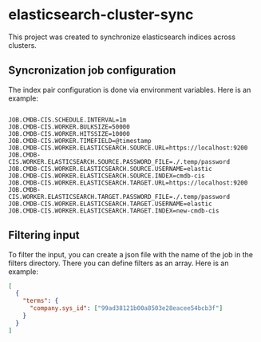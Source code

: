 # elasticsearch-cluster-sync

This project was created to synchronize elasticsearch indices across clusters.


## Syncronization job configuration

The index pair configuration is done via environment variables.
Here is an example:


```

JOB.CMDB-CIS.SCHEDULE.INTERVAL=1m
JOB.CMDB-CIS.WORKER.BULKSIZE=50000
JOB.CMDB-CIS.WORKER.HITSSIZE=10000
JOB.CMDB-CIS.WORKER.TIMEFIELD=@timestamp
JOB.CMDB-CIS.WORKER.ELASTICSEARCH.SOURCE.URL=https://localhost:9200
JOB.CMDB-CIS.WORKER.ELASTICSEARCH.SOURCE.PASSWORD_FILE=./.temp/password
JOB.CMDB-CIS.WORKER.ELASTICSEARCH.SOURCE.USERNAME=elastic
JOB.CMDB-CIS.WORKER.ELASTICSEARCH.SOURCE.INDEX=cmdb-cis
JOB.CMDB-CIS.WORKER.ELASTICSEARCH.TARGET.URL=https://localhost:9200
JOB.CMDB-CIS.WORKER.ELASTICSEARCH.TARGET.PASSWORD_FILE=./.temp/password
JOB.CMDB-CIS.WORKER.ELASTICSEARCH.TARGET.USERNAME=elastic
JOB.CMDB-CIS.WORKER.ELASTICSEARCH.TARGET.INDEX=new-cmdb-cis
```



## Filtering input

To filter the input, you can create a json file with the name of the job in the filters directory.
There you can define filters as an array.
Here is an example:


```json
[
  {
    "terms": {
      "company.sys_id": ["99ad38121b00a8503e28eacee54bcb3f"]
    }
  }
]

```
